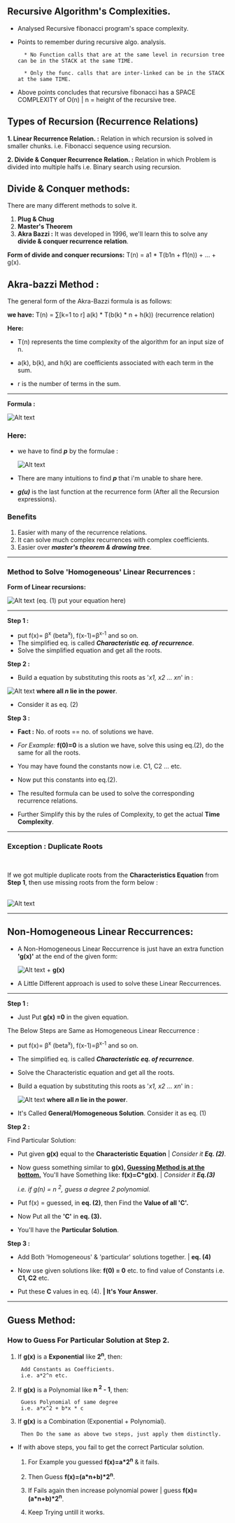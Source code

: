 ## Recursive Algorithm's Complexities.

* Analysed Recursive fibonacci program's space complexity.

* Points to remember during recursive algo. analysis.
                
        * No Function calls that are at the same level in recursion tree can be in the STACK at the same TIME.

        * Only the func. calls that are inter-linked can be in the STACK at the same TIME.

* Above points concludes that recursive fibonacci has a SPACE COMPLEXITY of O(n) | n = height of the recursive tree.

## Types of Recursion (Recurrence Relations)

**1. Linear Recurrence Relation. :** Relation in which recursion is solved in smaller chunks. i.e. Fibonacci sequence using recursion.

**2. Divide & Conquer Recurrence Relation. :** Relation in which Problem is divided into multiple halfs i.e. Binary search using recursion.


## Divide & Conquer methods:
 There are many different methods to solve it.

1. **Plug & Chug**
2. **Master's Theorem**
3. **Akra Bazzi :** It was developed in 1996, we'll learn this to solve any **divide & conquer recurrence relation**.

**Form of divide and conquer recursions:** T(n) = a1 * T(b1n + f1(n)) + ... + g(x).
   
## Akra-bazzi Method :
The general form of the Akra-Bazzi formula is as follows:

**we have:** T(n) = ∑[k=1 to r] a(k) * T(b(k) * n + h(k)) (recurrence relation)

**Here:**

* T(n) represents the time complexity of the algorithm for an input size of n.
  
* a(k), b(k), and h(k) are coefficients associated with each term in the sum.
* r is the number of terms in the sum.
   
---
  
**Formula :** 

<img title="a title" alt="Alt text" src="images/formula.png">

### Here:

* we have to find ***p*** by the formulae : 
  
  <img title="a title" alt="Alt text" src="images/p-formula.png">

* There are many intuitions to find ***p*** that i'm unable to share here.
* ***g(u)*** is the last function at the recurrence form (After all the Recursion expressions).

### Benefits

1. Easier with many of the recurrence relations.
2. It can solve much complex recurrences with complex coefficients.
3. Easier over ***master's theorem & drawing tree***.
---

### **Method to Solve 'Homogeneous' Linear Recurrences :**

**Form of Linear recursions:** 

<img title="a title" alt="Alt text" src="images/quadratic.png">
(eq. (1) put your equation here)

---

**Step 1 :**

* put f(x)= β<sup>x</sup> (beta<sup>x</sup>), f(x-1)=β<sup>x-1</sup> and so on.
* The simplified eq. is called ***Characteristic eq. of recurrence***.
* Solve the simplified equation and get all the roots.

**Step 2 :**

* Build a equation by substituting this roots as '*x1, x2 ... xn*' in : 

<img title="a title" alt="Alt text" src="images/step-2.png"> **where all *n* lie in the power**.

* Consider it as eq. (2)
  
**Step 3 :** 

* **Fact :** No. of roots == no. of solutions we have.
* *For Example:* **f(0)=0** is a slution we have, solve this using eq.(2), do the same for all the roots.

* You may have found the constants now i.e. C1, C2 ... etc.

* Now put this constants into eq.(2).

* The resulted formula can be used to solve the corresponding recurrence relations.

* Further Simplify this by the rules of Complexity, to get the actual **Time Complexity**.

---

### **Exception :** Duplicate Roots 
<br>

If we got multiple duplicate roots  from the **Characteristics Equation** from **Step 1**, then use missing roots from the form below : 

<br>

<img title="a title" alt="Alt text" src="images/IfRepeatedRoots.jpg">



---
## **Non-Homogeneous Linear Reccurrences:**

* A Non-Homogeneous Linear Reccurrence is just have an extra function **'g(x)'** at the end of the given form:
  
  <img title="a title" alt="Alt text" src="images/quadratic.png"> + **g(x)**


* A Little Different approach is used to solve these Linear Reccurrences.

 ---

**Step 1 :**

* Just Put **g(x) =0** in the given equation.

The Below Steps are Same as Homogeneous Linear Reccurrence : 
* put f(x)= β<sup>x</sup> (beta<sup>x</sup>), f(x-1)=β<sup>x-1</sup> and so on.
  
* The simplified eq. is called ***Characteristic eq. of recurrence***.

* Solve the Characteristic equation and get all the roots.

* Build a equation by substituting this roots as '*x1, x2 ... xn*' in : 

  <img title="a title" alt="Alt text" src="images/step-2.png"> **where all *n* lie in the power**.

* It's Called **General/Homogeneous Solution**. Consider it as eq. (1)

**Step 2 :** 

Find Particular Solution:

* Put given **g(x)** equal to the **Characteristic Equation** | *Consider it **Eq. (2)***.
  
* Now guess something similar to **g(x), [Guessing Method is at the bottom.](#guess-method)** You'll have Something like: **f(x)=C*g(x)**. | *Consider it **Eq.(3)***
  
  *i.e. if g(n) = n <sup>2</sup>, guess a degree 2 polynomial.*

* Put f(x) = guessed, in **eq. (2)**, then Find the **Value of all 'C'.**
* Now Put all the **'C'**  in **eq. (3).**
* You'll have the **Particular Solution**. 

**Step 3 :**
* Add Both 'Homogeneous' & 'particular' solutions together. | **eq. (4)**
  
* Now use given solutions like: **f(0) = 0** etc. to find value of Constants i.e. **C1, C2** etc.
  
* Put these **C** values in eq. (4). **| It's Your Answer**.

---
## **Guess Method:**
### How to Guess For Particular Solution at Step 2.

1. If **g(x)** is a **Exponential** like **2<sup>n</sup>**, then:
          
        Add Constants as Coefficients.
        i.e. a*2^n etc.

2. If **g(x)** is a Polynomial like **n <sup>2</sup> - 1**, then:
   
        Guess Polynomial of same degree
        i.e. a*x^2 + b*x * c

3. If **g(x)** is a Combination (Exponential + Polynomial).

        Then Do the same as above two steps, just apply them distinctly. 

* If with above steps, you fail to get the correct Particular solution.
  
  1.  For Example you guessed **f(x)=a*2<sup>n<sup>** & it fails.
   
  2.  Then Guess **f(x)=(a*n+b)\*2<sup>n</sup>**.
  3.  If Fails again then increase polynomial power | guess **f(x)=(a*n+b)\*2<sup>n</sup>**.
  4.  Keep Trying untill it works.
